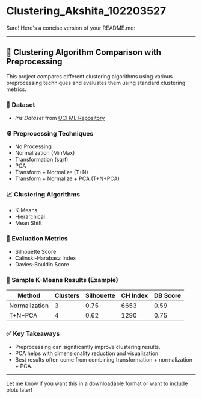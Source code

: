 # Clustering_Akshita_102203527

Sure! Here's a concise version of your README.md:

---

## 🧠 Clustering Algorithm Comparison with Preprocessing

This project compares different clustering algorithms using various preprocessing techniques and evaluates them using standard clustering metrics.

### 📌 Dataset
- *Iris Dataset* from [UCI ML Repository](https://archive.ics.uci.edu/ml/datasets/iris)

### ⚙ Preprocessing Techniques
- No Processing  
- Normalization (MinMax)  
- Transformation (sqrt)  
- PCA  
- Transform + Normalize (T+N)  
- Transform + Normalize + PCA (T+N+PCA)

### 📈 Clustering Algorithms
- K-Means  
- Hierarchical  
- Mean Shift

### 📏 Evaluation Metrics
- Silhouette Score  
- Calinski-Harabasz Index  
- Davies-Bouldin Score

### 🧪 Sample K-Means Results (Example)

| Method       | Clusters | Silhouette | CH Index | DB Score |
|--------------|----------|------------|----------|----------|
| Normalization| 3        | 0.75       | 6653     | 0.59     |
| T+N+PCA      | 4        | 0.62       | 1290     | 0.75     |

### ✅ Key Takeaways
- Preprocessing can significantly improve clustering results.
- PCA helps with dimensionality reduction and visualization.
- Best results often come from combining transformation + normalization + PCA.

---

Let me know if you want this in a downloadable format or want to include plots later!
